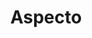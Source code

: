 ---
blog: https://aspecto.io/blog
codehost: https://github.com/https://github.com/aspecto-io
linkedin: https://linkedin.com/company/aspecto-io
logohandle: aspectoio
sort: aspecto
title: Aspecto
twitter: https://x.com/AspectoInc
website: https://www.aspecto.io/
---